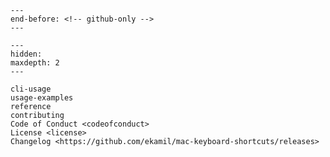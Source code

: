 ```{include} ../README.md
---
end-before: <!-- github-only -->
---
```

[license]: license
[contributor guide]: contributing
[command-line reference]: cli-usage
[usage examples]: usage-examples

```{toctree}
---
hidden:
maxdepth: 2
---

cli-usage
usage-examples
reference
contributing
Code of Conduct <codeofconduct>
License <license>
Changelog <https://github.com/ekamil/mac-keyboard-shortcuts/releases>
```
